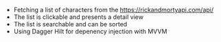 * Fetching a list of characters from the https://rickandmortyapi.com/api/
* The list is clickable and presents a detail view
* The list is searchable and can be sorted
* Using Dagger Hilt for depenency injection with MVVM
